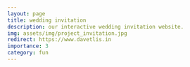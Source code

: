 ```yaml
---
layout: page
title: wedding invitation
description: our interactive wedding invitation website.
img: assets/img/project_invitation.jpg
redirect: https://www.davetlis.in
importance: 3
category: fun
---
```

